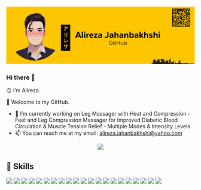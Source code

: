 ![Alireza Jahanbakhshi Banner Image](./Banner.png)
### Hi there 👋
😏 I’m Alireza.

🌺 Welcome to my GitHub.
* 🔭 I’m currently working on Leg Massager with Heat and Compression - Feet and Leg Compression Massager for Improved Diabetic Blood Circulation & Muscle Tension       Relief - Multiple Modes & Intensity Levels 
* 📫 You can reach me at my email: alireza.jahanbakhshi@yahoo.com
<!--
**Alireza-Jahanbakhshi/Alireza-Jahanbakhshi** is a ✨ _special_ ✨ repository because its `README.md` (this file) appears on your GitHub profile.

Here are some ideas to get you started:

- 🔭 I’m currently working on ...
- 🌱 I’m currently learning ...
- 👯 I’m looking to collaborate on ...
- 🤔 I’m looking for help with ...
- 💬 Ask me about ...
- 📫 How to reach me: ...
- 😄 Pronouns: ...
- ⚡ Fun fact: ...
-->

<div id="header" align="center">
  <img src="https://media.giphy.com/media/M9gbBd9nbDrOTu1Mqx/giphy.gif" width="100"/>
</div>

## 💼 Skills

![](https://img.shields.io/badge/Code-EmbeddedSystems-informational?style=flat&logo=raspberrypi&color=A22846)
![](https://img.shields.io/badge/Code-ARM/STM8(Assembly/Register/SPL/LL/HAL)-informational?style=flat&logo=stmicroelectronics&color=03234B)
![](https://img.shields.io/badge/Code-MicroPython-informational?style=flat&logo=micropython&color=2B2728)
![](https://img.shields.io/badge/Code-C-informational?style=flat&logo=c&color=A8B9CC)
![](https://img.shields.io/badge/Code-C++-informational?style=flat&logo=cplusplus&color=00599C)
![](https://img.shields.io/badge/Code-Python-informational?style=flat&logo=Python&color=FFFF00)
![](https://img.shields.io/badge/Code-Keras-informational?style=flat&logo=keras&color=D00000)
![](https://img.shields.io/badge/Code-NumPy-informational?style=flat&logo=numpy&color=013243)
![](https://img.shields.io/badge/Code-TensorFlow-informational?style=flat&logo=tensorflow&color=FF6F00)
![](https://img.shields.io/badge/Code-Pandas-informational?style=flat&logo=pandas&color=150458)
![](https://img.shields.io/badge/Code-ScikitLearn-informational?style=flat&logo=scikitlearn&color=F7931E)
![](https://img.shields.io/badge/Code-Anaconda-informational?style=flat&logo=anaconda&color=44A833)
![](https://img.shields.io/badge/Code-Jupyter-informational?style=flat&logo=jupyter&color=F37626)
![](https://img.shields.io/badge/Code-VisualStudioCode-informational?style=flat&logo=visualstudiocode&color=007ACC)
![](https://img.shields.io/badge/Code-Notepad++-informational?style=flat&logo=notepadplusplus&color=90E59A)
![](https://img.shields.io/badge/Code-LaTex-informational?style=flat&logo=latex&color=008080)
![](https://img.shields.io/badge/Code-Android(Kotlin)-informational?style=flat&logo=androidstudio&color=3DDC84)
![](https://img.shields.io/badge/Tools-Git-informational?style=flat&logo=Git&color=F05032)
![](https://img.shields.io/badge/Tools-GitHub-informational?style=flat&logo=GitHub&color=181717)
![](https://img.shields.io/badge/Hardware/Code-ESP-informational?style=flat&logo=esphome&color=000000)
![](https://img.shields.io/badge/Hardware-ProfessionalPCBDesigner-informational?style=flat&logo=altiumdesigner&color=A5915F)
